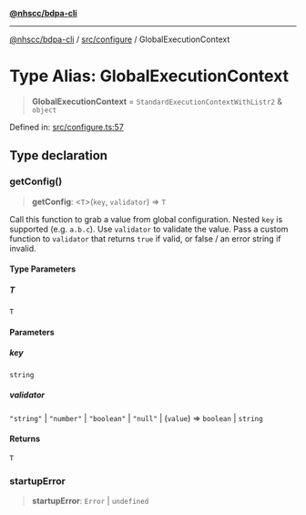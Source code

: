 [**@nhscc/bdpa-cli**](../../../README.md)

***

[@nhscc/bdpa-cli](../../../README.md) / [src/configure](../README.md) / GlobalExecutionContext

# Type Alias: GlobalExecutionContext

> **GlobalExecutionContext** = `StandardExecutionContextWithListr2` & `object`

Defined in: [src/configure.ts:57](https://github.com/nhscc/bdpa-cli/blob/cc06230b8b3c4bd28c3da1903ce886e7c819a1ce/src/configure.ts#L57)

## Type declaration

### getConfig()

> **getConfig**: \<`T`\>(`key`, `validator`) => `T`

Call this function to grab a value from global configuration. Nested `key`
is supported (e.g. `a.b.c`). Use `validator` to validate the value. Pass a
custom function to `validator` that returns `true` if valid, or false / an
error string if invalid.

#### Type Parameters

##### T

`T`

#### Parameters

##### key

`string`

##### validator

`"string"` | `"number"` | `"boolean"` | `"null"` | (`value`) => `boolean` \| `string`

#### Returns

`T`

### startupError

> **startupError**: `Error` \| `undefined`
